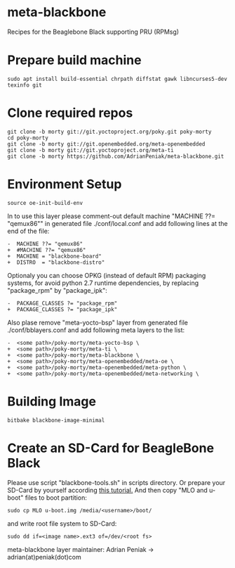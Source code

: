 # meta-blackbone
Recipes for the Beaglebone Black supporting PRU (RPMsg)

# Prepare build machine
```shell
sudo apt install build-essential chrpath diffstat gawk libncurses5-dev texinfo git
```

# Clone required repos
```shell
git clone -b morty git://git.yoctoproject.org/poky.git poky-morty
cd poky-morty
git clone -b morty git://git.openembedded.org/meta-openembedded
git clone -b morty git://git.yoctoproject.org/meta-ti
git clone -b morty https://github.com/AdrianPeniak/meta-blackbone.git
```

# Environment Setup
```shell
source oe-init-build-env
```
In to use this layer please comment-out default machine "MACHINE ??= "qemux86""
in generated file ./conf/local.conf and add following lines at the end of the file:
```
-  MACHINE ??= "qemux86"
+  #MACHINE ??= "qemux86"
+  MACHINE = "blackbone-board"
+  DISTRO  = "blackbone-distro"
```

Optionaly you can choose OPKG (instead of default RPM) packaging systems, 
for avoid python 2.7 runtime dependencies, by replacing "package_rpm" by "package_ipk":
```
-  PACKAGE_CLASSES ?= "package_rpm"
+  PACKAGE_CLASSES ?= "package_ipk"
```

Also plase remove "meta-yocto-bsp" layer from generated file ./conf/bblayers.conf
and add following meta layers to the list:
```
-  <some path>/poky-morty/meta-yocto-bsp \
+  <some path>/poky-morty/meta-ti \
+  <some path>/poky-morty/meta-blackbone \
+  <some path>/poky-morty/meta-openembedded/meta-oe \
+  <some path>/poky-morty/meta-openembedded/meta-python \
+  <some path>/poky-morty/meta-openembedded/meta-networking \
```

# Building Image
```
bitbake blackbone-image-minimal
```

# Create an SD-Card for BeagleBone Black
Please use script "blackbone-tools.sh" in scripts directory.
Or prepare your SD-Card by yourself according [this tutorial.](https://github.com/linneman/planck/wiki/How-to-create-a-Boot-SD-Card-for-the-BeagleBone-black)
And then copy "MLO and u-boot" files to boot partition:
```
sudo cp MLO u-boot.img /media/<username>/boot/
```
and write root file system to SD-Card:
```
sudo dd if=<image name>.ext3 of=/dev/<root fs>
```

meta-blackbone layer maintainer: Adrian Peniak -> adrian(at)peniak(dot)com
